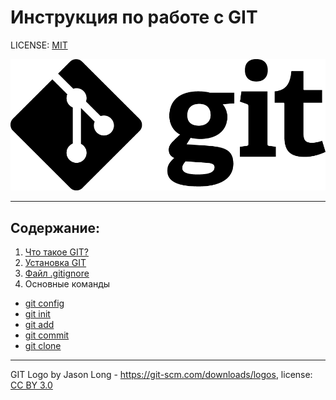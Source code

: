 # Инструкция по работе с GIT

LICENSE: [MIT](license.md)

![Тут должен быть лого, но он не загрузился :(](Img/Git-Logo-Black.png)

---

## Содержание:
1. [Что такое GIT?](Pages/about.md)
2. [Установка GIT](Pages/install.md)
3. [Файл .gitignore](Pages/ignore.md)
4. Основные команды
  * [git config](Pages/config.md)
  * [git init](Pages/init.md)
  * [git add](Pages/add.md)
  * [git commit](Pages/commit.md)
  * [git clone](Pages/clone.md)

---

GIT Logo by Jason Long - https://git-scm.com/downloads/logos, license: [CC BY 3.0](https://creativecommons.org/licenses/by/3.0/)
